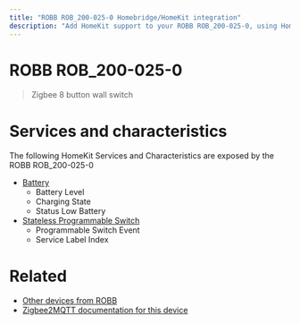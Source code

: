 ```yaml
---
title: "ROBB ROB_200-025-0 Homebridge/HomeKit integration"
description: "Add HomeKit support to your ROBB ROB_200-025-0, using Homebridge, Zigbee2MQTT and homebridge-z2m."
---
```

<!---
This file has been GENERATED using src/docgen/docgen.ts
DO NOT EDIT THIS FILE MANUALLY!
-->
# ROBB ROB_200-025-0
> Zigbee 8 button wall switch


# Services and characteristics
The following HomeKit Services and Characteristics are exposed by
the ROBB ROB_200-025-0

* [Battery](../../battery.md)
  * Battery Level
  * Charging State
  * Status Low Battery
* [Stateless Programmable Switch](../../action.md)
  * Programmable Switch Event
  * Service Label Index


# Related
* [Other devices from ROBB](../index.md#robb)
* [Zigbee2MQTT documentation for this device](https://www.zigbee2mqtt.io/devices/ROB_200-025-0.html)